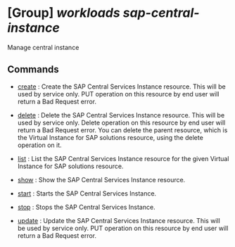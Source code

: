 # [Group] _workloads sap-central-instance_

Manage central instance

## Commands

- [create](/Commands/workloads/sap-central-instance/_create.md)
: Create the SAP Central Services Instance resource. This will be used by service only. PUT operation on this resource by end user will return a Bad Request error.

- [delete](/Commands/workloads/sap-central-instance/_delete.md)
: Delete the SAP Central Services Instance resource. This will be used by service only. Delete operation on this resource by end user will return a Bad Request error. You can delete the parent resource, which is the Virtual Instance for SAP solutions resource, using the delete operation on it.

- [list](/Commands/workloads/sap-central-instance/_list.md)
: List the SAP Central Services Instance resource for the given Virtual Instance for SAP solutions resource.

- [show](/Commands/workloads/sap-central-instance/_show.md)
: Show the SAP Central Services Instance resource.

- [start](/Commands/workloads/sap-central-instance/_start.md)
: Starts the SAP Central Services Instance.

- [stop](/Commands/workloads/sap-central-instance/_stop.md)
: Stops the SAP Central Services Instance.

- [update](/Commands/workloads/sap-central-instance/_update.md)
: Update the SAP Central Services Instance resource. This will be used by service only. PUT operation on this resource by end user will return a Bad Request error.

